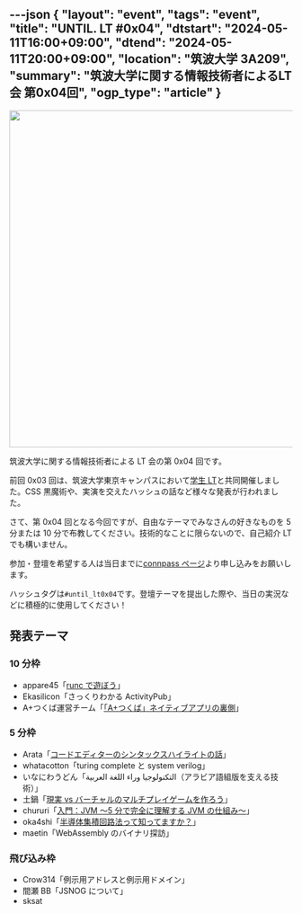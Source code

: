 ---json
{
    "layout": "event",
    "tags": "event",
    "title": "UNTIL. LT #0x04",
    "dtstart": "2024-05-11T16:00+09:00",
    "dtend": "2024-05-11T20:00+09:00",
    "location": "筑波大学 3A209",
    "summary": "筑波大学に関する情報技術者によるLT会 第0x04回",
    "ogp_type": "article"
}
---

<img src="/assets/img/until_lt_poster_4th.webp" height=600>

筑波大学に関する情報技術者による LT 会の第 0x04 回です。

前回 0x03 回は、筑波大学東京キャンパスにおいて[学生 LT](https://student-lt.tech/)と共同開催しました。CSS 黒魔術や、実演を交えたハッシュの話など様々な発表が行われました。

さて、第 0x04 回となる今回ですが、自由なテーマでみなさんの好きなものを 5 分または 10 分で布教してください。技術的なことに限らないので、自己紹介 LT でも構いません。

参加・登壇を希望する人は当日までに[connpass ページ](https://until-tsukuba.connpass.com/event/309828/)より申し込みをお願いします。

ハッシュタグは`#until_lt0x04`です。登壇テーマを提出した際や、当日の実況などに積極的に使用してください！

## 発表テーマ

### 10 分枠

- appare45「[runc で遊ぼう](https://docs.google.com/presentation/d/e/2PACX-1vQbvGAjZX-NrWkAmfnrFjrVo29sQVckNT5C-P2DsVIUzrM9ZDLFm2AsNsh7zcItC8BOr_5mL95VsH6t/pub?start=false&loop=false&delayms=3000&slide=id.g2da8dc0f71f_0_0)」
- Ekasilicon「さっくりわかる ActivityPub」
- A+つくば運営チーム「[「A+つくば」ネイティブアプリの裏側](https://speakerdeck.com/halfblue/a-plus-tukuba-neiteibuapurinoli-ce-until-lt-number-0x04)」

### 5 分枠

- Arata「[コードエディターのシンタックスハイライトの話](https://speakerdeck.com/arata_nvm/kodoedeitanosintatukusuhairaitonohua)」
- whatacotton「turing complete と system verilog」
- いなにわうどん「التكنولوجيا وراء اللغة العربية（アラビア語組版を支える技術）」
- 土鍋「[現実 vs バーチャルのマルチプレイゲームを作ろう](https://speakerdeck.com/donabe3/xian-shi-vs-batiyarunomarutipureigemuwozuo-rou)」
- chururi「[入門：JVM 〜5 分で完全に理解する JVM の仕組み〜](https://speakerdeck.com/chururi/ru-men-jvm-5-fen-dewan-quan-nili-jie-suru-jvm-noshi-zu-mi)」
- oka4shi「[半導体集積回路法って知ってますか？](https://slides.com/oka4shi/until-lt-0x04_oka4shi)」
- maetin「WebAssembly のバイナリ探訪」

### 飛び込み枠

- Crow314「例示用アドレスと例示用ドメイン」
- 間瀬 BB「JSNOG について」
- sksat
